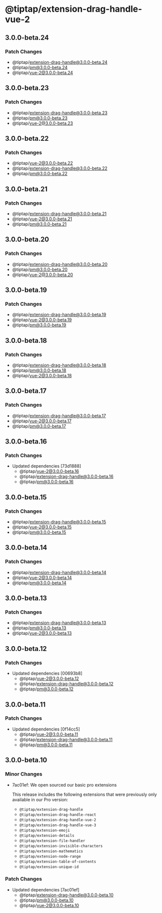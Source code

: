 # @tiptap/extension-drag-handle-vue-2

## 3.0.0-beta.24

### Patch Changes

- @tiptap/extension-drag-handle@3.0.0-beta.24
- @tiptap/pm@3.0.0-beta.24
- @tiptap/vue-2@3.0.0-beta.24

## 3.0.0-beta.23

### Patch Changes

- @tiptap/extension-drag-handle@3.0.0-beta.23
- @tiptap/pm@3.0.0-beta.23
- @tiptap/vue-2@3.0.0-beta.23

## 3.0.0-beta.22

### Patch Changes

- @tiptap/vue-2@3.0.0-beta.22
- @tiptap/extension-drag-handle@3.0.0-beta.22
- @tiptap/pm@3.0.0-beta.22

## 3.0.0-beta.21

### Patch Changes

- @tiptap/extension-drag-handle@3.0.0-beta.21
- @tiptap/vue-2@3.0.0-beta.21
- @tiptap/pm@3.0.0-beta.21

## 3.0.0-beta.20

### Patch Changes

- @tiptap/extension-drag-handle@3.0.0-beta.20
- @tiptap/pm@3.0.0-beta.20
- @tiptap/vue-2@3.0.0-beta.20

## 3.0.0-beta.19

### Patch Changes

- @tiptap/extension-drag-handle@3.0.0-beta.19
- @tiptap/vue-2@3.0.0-beta.19
- @tiptap/pm@3.0.0-beta.19

## 3.0.0-beta.18

### Patch Changes

- @tiptap/extension-drag-handle@3.0.0-beta.18
- @tiptap/pm@3.0.0-beta.18
- @tiptap/vue-2@3.0.0-beta.18

## 3.0.0-beta.17

### Patch Changes

- @tiptap/extension-drag-handle@3.0.0-beta.17
- @tiptap/vue-2@3.0.0-beta.17
- @tiptap/pm@3.0.0-beta.17

## 3.0.0-beta.16

### Patch Changes

- Updated dependencies [73d1888]
  - @tiptap/vue-2@3.0.0-beta.16
  - @tiptap/extension-drag-handle@3.0.0-beta.16
  - @tiptap/pm@3.0.0-beta.16

## 3.0.0-beta.15

### Patch Changes

- @tiptap/extension-drag-handle@3.0.0-beta.15
- @tiptap/vue-2@3.0.0-beta.15
- @tiptap/pm@3.0.0-beta.15

## 3.0.0-beta.14

### Patch Changes

- @tiptap/extension-drag-handle@3.0.0-beta.14
- @tiptap/vue-2@3.0.0-beta.14
- @tiptap/pm@3.0.0-beta.14

## 3.0.0-beta.13

### Patch Changes

- @tiptap/extension-drag-handle@3.0.0-beta.13
- @tiptap/pm@3.0.0-beta.13
- @tiptap/vue-2@3.0.0-beta.13

## 3.0.0-beta.12

### Patch Changes

- Updated dependencies [00693b8]
  - @tiptap/vue-2@3.0.0-beta.12
  - @tiptap/extension-drag-handle@3.0.0-beta.12
  - @tiptap/pm@3.0.0-beta.12

## 3.0.0-beta.11

### Patch Changes

- Updated dependencies [0f14cc5]
  - @tiptap/vue-2@3.0.0-beta.11
  - @tiptap/extension-drag-handle@3.0.0-beta.11
  - @tiptap/pm@3.0.0-beta.11

## 3.0.0-beta.10

### Minor Changes

- 7ac01ef: We open sourced our basic pro extensions

  This release includes the following extensions that were previously only available in our Pro version:

  - `@tiptap/extension-drag-handle`
  - `@tiptap/extension-drag-handle-react`
  - `@tiptap/extension-drag-handle-vue-2`
  - `@tiptap/extension-drag-handle-vue-3`
  - `@tiptap/extension-emoji`
  - `@tiptap/extension-details`
  - `@tiptap/extension-file-handler`
  - `@tiptap/extension-invisible-characters`
  - `@tiptap/extension-mathematics`
  - `@tiptap/extension-node-range`
  - `@tiptap/extension-table-of-contents`
  - `@tiptap/extension-unique-id`

### Patch Changes

- Updated dependencies [7ac01ef]
  - @tiptap/extension-drag-handle@3.0.0-beta.10
  - @tiptap/pm@3.0.0-beta.10
  - @tiptap/vue-2@3.0.0-beta.10

